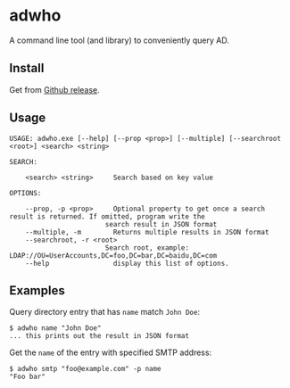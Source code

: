 # adwho
A command line tool (and library) to conveniently query AD.

## Install

Get from [Github release](https://github.com/kflu/adwho/releases).

## Usage

    USAGE: adwho.exe [--help] [--prop <prop>] [--multiple] [--searchroot <root>] <search> <string>

    SEARCH:

        <search> <string>     Search based on key value

    OPTIONS:

        --prop, -p <prop>     Optional property to get once a search result is returned. If omitted, program write the
                            search result in JSON format
        --multiple, -m        Returns multiple results in JSON format
        --searchroot, -r <root>
                            Search root, example: LDAP://OU=UserAccounts,DC=foo,DC=bar,DC=baidu,DC=com
        --help                display this list of options.

## Examples

Query directory entry that has `name` match `John Doe`:

    $ adwho name "John Doe"
    ... this prints out the result in JSON format

Get the `name` of the entry with specified SMTP address:

    $ adwho smtp "foo@example.com" -p name
    "Foo bar"
